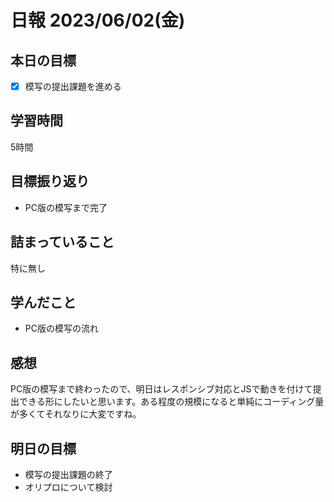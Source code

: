 # 日報 2023/06/02(金)

## 本日の目標
- [x] 模写の提出課題を進める

## 学習時間
5時間

## 目標振り返り
- PC版の模写まで完了

## 詰まっていること
特に無し

## 学んだこと
- PC版の模写の流れ

## 感想
PC版の模写まで終わったので、明日はレスポンシブ対応とJSで動きを付けて提出できる形にしたいと思います。ある程度の規模になると単純にコーディング量が多くてそれなりに大変ですね。

## 明日の目標
- 模写の提出課題の終了
- オリプロについて検討
